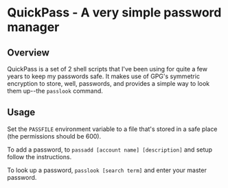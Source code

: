 # QuickPass - A very simple password manager

## Overview

QuickPass is a set of 2 shell scripts that I've been using for quite
a few years to keep my passwords safe. It makes use of GPG's symmetric
encryption to store, well, passwords, and provides a simple way to
look them up--the `passlook` command.

## Usage

Set the `PASSFILE` environment variable to a file that's stored in a 
safe place (the permissions should be 600). 

To add a password, to `passadd [account name] [description]` and setup
follow the instructions.

To look up a password, `passlook [search term]` and enter your master
password.
